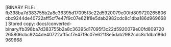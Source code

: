 [BINARY FILE: fb398ba7d383755b2a8c36395d17095f3c22d5920079e00fd809720265806cbc9244de40722aff5cf7e47f9c07e621f8e5dab2982cdc8c1dba186d969668]
Stored copy: docs/converted-binary/fb398ba7d383755b2a8c36395d17095f3c22d5920079e00fd809720265806cbc9244de40722aff5cf7e47f9c07e621f8e5dab2982cdc8c1dba186d969668
